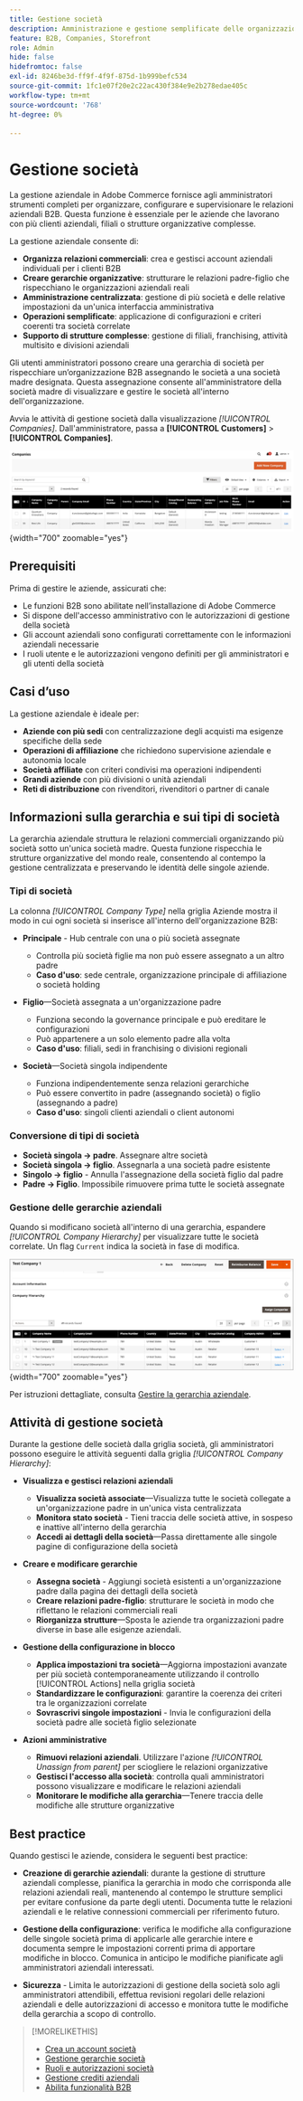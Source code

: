 ```yaml
---
title: Gestione società
description: Amministrazione e gestione semplificate delle organizzazioni B2B con modelli operativi complessi.
feature: B2B, Companies, Storefront
role: Admin
hide: false
hidefromtoc: false
exl-id: 8246be3d-ff9f-4f9f-875d-1b999befc534
source-git-commit: 1fc1e07f20e2c22ac430f384e9e2b278edae405c
workflow-type: tm+mt
source-wordcount: '768'
ht-degree: 0%

---
```


# Gestione società

La gestione aziendale in Adobe Commerce fornisce agli amministratori strumenti completi per organizzare, configurare e supervisionare le relazioni aziendali B2B. Questa funzione è essenziale per le aziende che lavorano con più clienti aziendali, filiali o strutture organizzative complesse.

La gestione aziendale consente di:

* **Organizza relazioni commerciali**: crea e gestisci account aziendali individuali per i clienti B2B
* **Creare gerarchie organizzative**: strutturare le relazioni padre-figlio che rispecchiano le organizzazioni aziendali reali
* **Amministrazione centralizzata**: gestione di più società e delle relative impostazioni da un&#39;unica interfaccia amministrativa
* **Operazioni semplificate**: applicazione di configurazioni e criteri coerenti tra società correlate
* **Supporto di strutture complesse**: gestione di filiali, franchising, attività multisito e divisioni aziendali

Gli utenti amministratori possono creare una gerarchia di società per rispecchiare un’organizzazione B2B assegnando le società a una società madre designata. Questa assegnazione consente all&#39;amministratore della società madre di visualizzare e gestire le società all&#39;interno dell&#39;organizzazione.

Avvia le attività di gestione società dalla visualizzazione *[!UICONTROL Companies]*. Dall&#39;amministratore, passa a **[!UICONTROL Customers]** > **[!UICONTROL Companies]**.

![Griglia gestione società B2B](./assets/companies-grid-view.png){width="700" zoomable="yes"}

## Prerequisiti

Prima di gestire le aziende, assicurati che:

* Le funzioni B2B sono abilitate nell’installazione di Adobe Commerce
* Si dispone dell&#39;accesso amministrativo con le autorizzazioni di gestione della società
* Gli account aziendali sono configurati correttamente con le informazioni aziendali necessarie
* I ruoli utente e le autorizzazioni vengono definiti per gli amministratori e gli utenti della società

## Casi d’uso

La gestione aziendale è ideale per:

* **Aziende con più sedi** con centralizzazione degli acquisti ma esigenze specifiche della sede
* **Operazioni di affiliazione** che richiedono supervisione aziendale e autonomia locale
* **Società affiliate** con criteri condivisi ma operazioni indipendenti
* **Grandi aziende** con più divisioni o unità aziendali
* **Reti di distribuzione** con rivenditori, rivenditori o partner di canale

## Informazioni sulla gerarchia e sui tipi di società

La gerarchia aziendale struttura le relazioni commerciali organizzando più società sotto un&#39;unica società madre. Questa funzione rispecchia le strutture organizzative del mondo reale, consentendo al contempo la gestione centralizzata e preservando le identità delle singole aziende.

### Tipi di società

La colonna *[!UICONTROL Company Type]* nella griglia Aziende mostra il modo in cui ogni società si inserisce all&#39;interno dell&#39;organizzazione B2B:

* **Principale** - Hub centrale con una o più società assegnate
   * Controlla più società figlie ma non può essere assegnato a un altro padre
   * **Caso d&#39;uso**: sede centrale, organizzazione principale di affiliazione o società holding

* **Figlio**—Società assegnata a un&#39;organizzazione padre
   * Funziona secondo la governance principale e può ereditare le configurazioni
   * Può appartenere a un solo elemento padre alla volta
   * **Caso d&#39;uso**: filiali, sedi in franchising o divisioni regionali

* **Società**—Società singola indipendente
   * Funziona indipendentemente senza relazioni gerarchiche
   * Può essere convertito in padre (assegnando società) o figlio (assegnando a padre)
   * **Caso d&#39;uso**: singoli clienti aziendali o client autonomi

### Conversione di tipi di società

* **Società singola → padre**. Assegnare altre società
* **Società singola → figlio**. Assegnarla a una società padre esistente
* **Singolo → figlio** - Annulla l&#39;assegnazione della società figlio dal padre
* **Padre → Figlio**. Impossibile rimuovere prima tutte le società assegnate

### Gestione delle gerarchie aziendali

Quando si modificano società all&#39;interno di una gerarchia, espandere *[!UICONTROL Company Hierarchy]* per visualizzare tutte le società correlate. Un flag `Current` indica la società in fase di modifica.

![Griglia gerarchia società B2B](./assets/company-detail-hierarchy-current-flag.png){width="700" zoomable="yes"}

Per istruzioni dettagliate, consulta [Gestire la gerarchia aziendale](manage-company-hierarchy.md).

## Attività di gestione società

Durante la gestione delle società dalla griglia società, gli amministratori possono eseguire le attività seguenti dalla griglia *[!UICONTROL Company Hierarchy]*:

* **Visualizza e gestisci relazioni aziendali**
   * **Visualizza società associate**—Visualizza tutte le società collegate a un&#39;organizzazione padre in un&#39;unica vista centralizzata
   * **Monitora stato società** - Tieni traccia delle società attive, in sospeso e inattive all&#39;interno della gerarchia
   * **Accedi ai dettagli della società**—Passa direttamente alle singole pagine di configurazione della società

* **Creare e modificare gerarchie**
   * **Assegna società** - Aggiungi società esistenti a un&#39;organizzazione padre dalla pagina dei dettagli della società
   * **Creare relazioni padre-figlio**: strutturare le società in modo che riflettano le relazioni commerciali reali
   * **Riorganizza strutture**—Sposta le aziende tra organizzazioni padre diverse in base alle esigenze aziendali.

* **Gestione della configurazione in blocco**
   * **Applica impostazioni tra società**—Aggiorna impostazioni avanzate per più società contemporaneamente utilizzando il controllo [!UICONTROL Actions] nella griglia società
   * **Standardizzare le configurazioni**: garantire la coerenza dei criteri tra le organizzazioni correlate
   * **Sovrascrivi singole impostazioni** - Invia le configurazioni della società padre alle società figlio selezionate

* **Azioni amministrative**
   * **Rimuovi relazioni aziendali**. Utilizzare l&#39;azione *[!UICONTROL Unassign from parent]* per sciogliere le relazioni organizzative
   * **Gestisci l&#39;accesso alla società**: controlla quali amministratori possono visualizzare e modificare le relazioni aziendali
   * **Monitorare le modifiche alla gerarchia**—Tenere traccia delle modifiche alle strutture organizzative

## Best practice

Quando gestisci le aziende, considera le seguenti best practice:

* **Creazione di gerarchie aziendali**: durante la gestione di strutture aziendali complesse, pianifica la gerarchia in modo che corrisponda alle relazioni aziendali reali, mantenendo al contempo le strutture semplici per evitare confusione da parte degli utenti. Documenta tutte le relazioni aziendali e le relative connessioni commerciali per riferimento futuro.

* **Gestione della configurazione**: verifica le modifiche alla configurazione delle singole società prima di applicarle alle gerarchie intere e documenta sempre le impostazioni correnti prima di apportare modifiche in blocco. Comunica in anticipo le modifiche pianificate agli amministratori aziendali interessati.

* **Sicurezza** - Limita le autorizzazioni di gestione della società solo agli amministratori attendibili, effettua revisioni regolari delle relazioni aziendali e delle autorizzazioni di accesso e monitora tutte le modifiche della gerarchia a scopo di controllo.

>[!MORELIKETHIS]
>
>* [Crea un account società](account-company-create.md)
>* [Gestione gerarchie società](manage-company-hierarchy.md)
>* [Ruoli e autorizzazioni società](account-company-roles-permissions.md)
>* [Gestione crediti aziendali](credit-company.md)
>* [Abilita funzionalità B2B](enable-basic-features.md)
